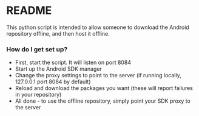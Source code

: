 # README #

This python script is intended to allow someone to download the Android repository offline, and then host it offline.

### How do I get set up? ###

* First, start the script. It will listen on port 8084
* Start up the Android SDK manager
* Change the proxy settings to point to the server (if running locally, 127.0.0.1 port 8084 by default)
* Reload and download the packages you want (these will report failures in your repository)
* All done - to use the offline repository, simply point your SDK proxy to the server
